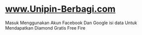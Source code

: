 # www.Unipin-Berbagi.com
Masuk Menggunakan Akun Facebook Dan Google isi data Untuk Mendapatkan Diamond Gratis Free Fire

